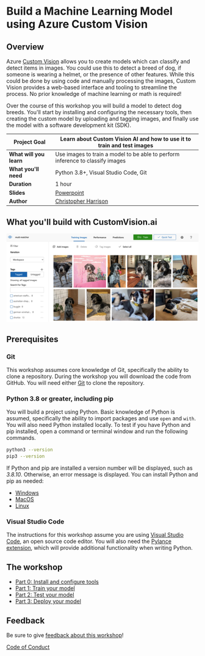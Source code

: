 # Build a Machine Learning Model using Azure Custom Vision

## Overview

Azure [Custom Vision](https://docs.microsoft.com/azure/cognitive-services/custom-vision-service/?WT.mc_id=academic-49102-chrhar) allows you to create models which can classify and detect items in images. You could use this to detect a breed of dog, if someone is wearing a helmet, or the presence of other features. While this could be done by using code and manually processing the images, Custom Vision provides a web-based interface and tooling to streamline the process. No prior knowledge of machine learning or math is required!

Over the course of this workshop you will build a model to detect dog breeds. You'll start by installing and configuring the necessary tools, then creating the custom model by uploading and tagging images, and finally use the model with a software development kit (SDK).

| **Project Goal**        | Learn about Custom Vision AI and how to use it to train and test images        |
| ----------------------- | ------------------------------------------------------------------------------ |
| **What will you learn** | Use images to train a model to be able to perform inference to classify images |
| **What you'll need**    | Python 3.8+, Visual Studio Code, Git                                           |
| **Duration**            | 1 hour                                                                         |
| **Slides**              | [Powerpoint](slides.pptx)                                                      |
| **Author**              | [Christopher Harrison](https://geektrainer.dev)                                |

## What you'll build with CustomVision.ai

![demo image](./images/demo.png)

## Prerequisites

### Git

This workshop assumes core knowledge of Git, specifically the ability to clone a repository. During the workshop you will download the code from GitHub. You will need either [Git](https://git-scm.com/) to clone the repository.

### Python 3.8 or greater, including pip

You will build a project using Python. Basic knowledge of Python is assumed, specifically the ability to import packages and use `open` and `with`. You will also need Python installed locally. To test if you have Python and pip installed, open a command or terminal window and run the following commands.

```bash
python3 --version
pip3 --version
```

If Python and pip are installed a version number will be displayed, such as _3.8.10_. Otherwise, an error message is displayed. You can install Python and pip as needed:

- [Windows](https://docs.microsoft.com/windows/python/beginners?WT.mc_id=academic-49102-chrhar#install-python)
- [MacOS](https://www.python.org/downloads/macos/)
- [Linux](https://packaging.python.org/guides/installing-using-linux-tools/)

### Visual Studio Code

The instructions for this workshop assume you are using [Visual Studio Code](https://code.visualstudio.com?WT.mc_id=academic-49102-chrhar), an open source code editor. You will also need the [Pylance extension](https://marketplace.visualstudio.com/items?itemName=ms-python.vscode-pylance&WT.mc_id=academic-49102-chrhar), which will provide additional functionality when writing Python.

## The workshop

- [Part 0: Install and configure tools](./documentation/setup.md)
- [Part 1: Train your model](./documentation/train.md)
- [Part 2: Test your model](./documentation/predict.md)
- [Part 3: Deploy your model](./documentation/deploy.md)

## Feedback

Be sure to give [feedback about this workshop](https://forms.office.com/r/MdhJWMZthR)!

[Code of Conduct](https://opensource.microsoft.com/codeofconduct/)
